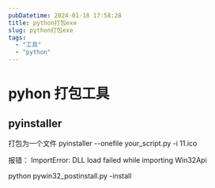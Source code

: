 ```yaml
---
pubDatetime: 2024-01-18 17:58:28
title: python打包exe
slug: python打包exe
tags:
  - "工具"
  - "python"
---
```


# pyhon 打包工具

## pyinstaller
打包为一个文件 
pyinstaller --onefile your_script.py -i 11.ico


报错：
ImportError: DLL load failed while importing Win32Api

python pywin32_postinstall.py -install